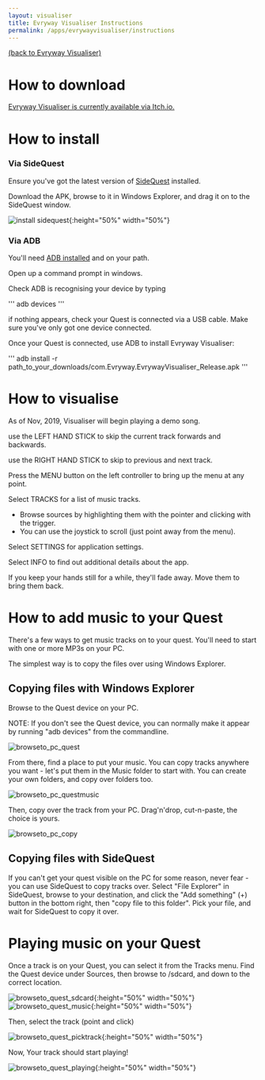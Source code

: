 ```yaml
---
layout: visualiser
title: Evryway Visualiser Instructions 
permalink: /apps/evrywayvisualiser/instructions
---
```


[(back to Evryway Visualiser)](index)

# How to download

[Evryway Visualiser is currently available via Itch.io.](https://evryway.itch.io/evryway-visualiser)

# How to install

### Via SideQuest

Ensure you've got the latest version of [SideQuest](https://sidequestvr.com/#/) installed.

Download the APK, browse to it in Windows Explorer, and drag it on to the SideQuest window.

![install sidequest](install_sidequest.png){:height="50%" width="50%"}

### Via ADB

You'll need [ADB installed](https://www.howtogeek.com/125769/how-to-install-and-use-abd-the-android-debug-bridge-utility/)
and on your path.

Open up a command prompt in windows. 

Check ADB is recognising your device by typing

'''
    adb devices
'''

if nothing appears, check your Quest is connected via a USB cable. Make sure you've only got one device connected.

Once your Quest is connected, use ADB to install Evryway Visualiser:

'''
adb install -r path_to_your_downloads/com.Evryway.EvrywayVisualiser_Release.apk
'''

# How to visualise

As of Nov, 2019, Visualiser will begin playing a demo song.

use the LEFT HAND STICK to skip the current track forwards and backwards.

use the RIGHT HAND STICK to skip to previous and next track.

Press the MENU button on the left controller to bring up the menu at any point.

Select TRACKS for a list of music tracks. 
* Browse sources by highlighting them with the pointer and clicking with the trigger.
* You can use the joystick to scroll (just point away from the menu).

Select SETTINGS for application settings.

Select INFO to find out additional details about the app.

If you keep your hands still for a while, they'll fade away. Move them to bring them back.


# How to add music to your Quest

There's a few ways to get music tracks on to your quest. You'll need to start with one or more
MP3s on your PC.

The simplest way is to copy the files over using Windows Explorer.

## Copying files with Windows Explorer

Browse to the Quest device on your PC. 

NOTE: If you don't see the Quest device, you can normally make it appear by running "adb devices" from the commandline.

![browseto_pc_quest](browseto_pc_quest.png)

From there, find a place to put your music. You can copy tracks anywhere you want - let's put them in the Music
folder to start with. You can create your own folders, and copy over folders too.

![browseto_pc_questmusic](browseto_pc_questmusic.png)

Then, copy over the track from your PC. Drag'n'drop, cut-n-paste, the choice is yours.

![browseto_pc_copy](browseto_pc_copy.png)

## Copying files with SideQuest

If you can't get your quest visible on the PC for some reason, never fear - you can use SideQuest to copy tracks
over. Select "File Explorer" in SideQuest, browse to your destination, and click the "Add something" (+) button in
the bottom right, then "copy file to this folder". Pick your file, and wait for SideQuest to copy it over.


# Playing music on your Quest

Once a track is on your Quest, you can select it from the Tracks menu. Find the Quest device under Sources,
then browse to /sdcard, and down to the correct location.

![browseto_quest_sdcard](browseto_quest_sdcard.png){:height="50%" width="50%"}
![browseto_quest_music](browseto_quest_music.png){:height="50%" width="50%"}

Then, select the track (point and click)

![browseto_quest_picktrack](browseto_quest_picktrack.png){:height="50%" width="50%"}

Now, Your track should start playing!


![browseto_quest_playing](browseto_quest_playing.jpg){:height="50%" width="50%"}

